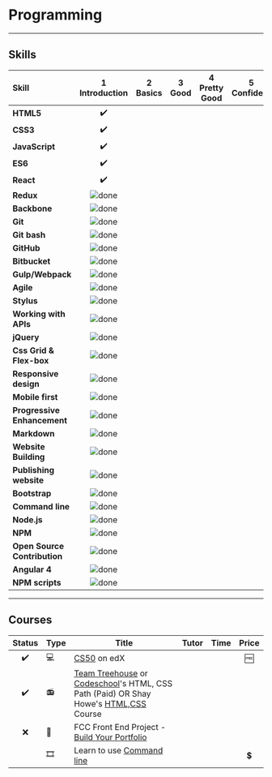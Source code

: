 # Programming

----

## Skills

[done]: https://user-images.githubusercontent.com/29199184/32275438-8385f5c0-bf0b-11e7-9406-42265f71e2bd.png "Done"

|               Skill              | 1<br>Introduction | 2<br>Basics   | 3<br>Good     | 4<br>Pretty Good | 5<br>Confident | 6<br>Awesome    |
|:-------------------------------- |:-----------------:|:-------------:|:-------------:|:----------------:|:--------------:|:---------------:|
|**HTML5**                         |✔️|
|**CSS3**                          |✔️|
|**JavaScript**                    |✔️|
|**ES6**                           |✔️|
|**React**                         |✔️|
|**Redux**                         |![done][done]|
|**Backbone**                      |![done][done]|
|**Git**                           |![done][done]|
|**Git bash**                      |![done][done]|
|**GitHub**                        |![done][done]|
|**Bitbucket**                     |![done][done]|
|**Gulp/Webpack**                  |![done][done]|
|**Agile**                         |![done][done]|
|**Stylus**                        |![done][done]|
|**Working with APIs**             |![done][done]|
|**jQuery**                        |![done][done]|
|**Css Grid & Flex-box**           |![done][done]|
|**Responsive design**             |![done][done]|
|**Mobile first**                  |![done][done]|
|**Progressive Enhancement**       |![done][done]|
|**Markdown**                      |![done][done]|
|**Website Building**              |![done][done]|
|**Publishing website**            |![done][done]|
|**Bootstrap**                     |![done][done]|
|**Command line**                  |![done][done]|
|**Node.js**                       |![done][done]|
|**NPM**                           |![done][done]|
|**Open Source Contribution**      |![done][done]|
|**Angular 4**                     |![done][done]|
|**NPM scripts**                   |![done][done]|

----

## Courses

| Status | Type | Title | Tutor | Time | Price |
| :------: | ------ | ------ | ------------ | ------- | :-------: |
|✔️|💻| [CS50](https://courses.edx.org/courses/course-v1%3AHarvardX%2BCS50%2BX/)  on edX |||🆓|
|✔️|📻|  [Team Treehouse](https://teamtreehouse.com/tracks) or [Codeschool](https://www.codeschool.com/learn/html-css)'s HTML, CSS Path (Paid) OR Shay Howe's [HTML,CSS](http://learn.shayhowe.com/html-css/) Course |
|❌|📘| FCC Front End Project - [Build Your Portfolio](https://www.freecodecamp.com/challenges/build-a-personal-portfolio-webpage) |
||🎞| Learn to use [Command line](https://commandlinepoweruser.com/)|||💲|
